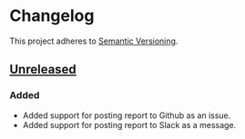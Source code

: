 # Changelog

This project adheres to [Semantic Versioning](https://semver.org/spec/v2.0.0.html).

## [Unreleased]
### Added
- Added support for posting report to Github as an issue.
- Added support for posting report to Slack as a message.

[Unreleased]: https://github.com/hellofresh/deblibs-gradle-plugin/compare/04fd121...HEAD
